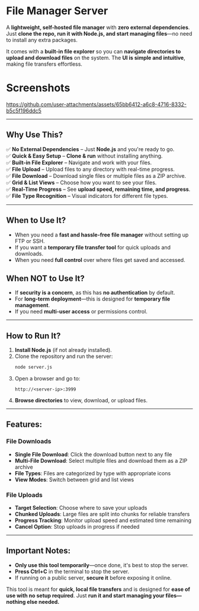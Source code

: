 # File Manager Server

A **lightweight, self-hosted file manager** with **zero external dependencies**. Just **clone the repo, run it with Node.js, and start managing files**—no need to install any extra packages.  

It comes with a **built-in file explorer** so you can **navigate directories to upload and download files** on the system. The **UI is simple and intuitive**, making file transfers effortless.  

# Screenshots

https://github.com/user-attachments/assets/65bb6412-a6c8-4716-8332-b5c5f196ddc5

---

## **Why Use This?**  
✅ **No External Dependencies** – Just **Node.js** and you're ready to go.  
✅ **Quick & Easy Setup** – **Clone & run** without installing anything.  
✅ **Built-in File Explorer** – Navigate and work with your files.  
✅ **File Upload** – Upload files to any directory with real-time progress.  
✅ **File Download** – Download single files or multiple files as a ZIP archive.  
✅ **Grid & List Views** – Choose how you want to see your files.  
✅ **Real-Time Progress** – See **upload speed, remaining time, and progress**.  
✅ **File Type Recognition** – Visual indicators for different file types.  

---

## **When to Use It?**  
- When you need a **fast and hassle-free file manager** without setting up FTP or SSH.  
- If you want a **temporary file transfer tool** for quick uploads and downloads.  
- When you need **full control** over where files get saved and accessed.  

## **When NOT to Use It?**  
- If **security is a concern**, as this has **no authentication** by default.  
- For **long-term deployment**—this is designed for **temporary file management**.  
- If you need **multi-user access** or permissions control.  

---

## **How to Run It?**  
1. **Install Node.js** (if not already installed).  
2. Clone the repository and run the server:  
   ```sh
   node server.js
   ```  
3. Open a browser and go to:  
   ```
   http://<server-ip>:3999
   ```  
4. **Browse directories** to view, download, or upload files.  

---

## **Features:**

### File Downloads
- **Single File Download**: Click the download button next to any file
- **Multi-File Download**: Select multiple files and download them as a ZIP archive
- **File Types**: Files are categorized by type with appropriate icons
- **View Modes**: Switch between grid and list views

### File Uploads
- **Target Selection**: Choose where to save your uploads
- **Chunked Uploads**: Large files are split into chunks for reliable transfers
- **Progress Tracking**: Monitor upload speed and estimated time remaining
- **Cancel Option**: Stop uploads in progress if needed

---

## **Important Notes:**  
- **Only use this tool temporarily**—once done, it's best to stop the server.  
- **Press Ctrl+C** in the terminal to stop the server.  
- If running on a public server, **secure it** before exposing it online.  

This tool is meant for **quick, local file transfers** and is designed for **ease of use with no setup required**. Just **run it and start managing your files—nothing else needed.**